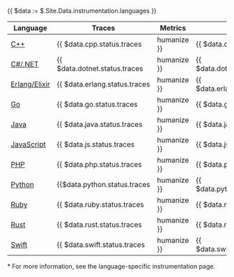 {{ $data := $.Site.Data.instrumentation.languages }}

Language | Traces | Metrics | Logs |
| --- | --- | --- | --- |
| [C++](cpp/) | {{ $data.cpp.status.traces | humanize }} | {{ $data.cpp.status.metrics | humanize }} | {{ $data.cpp.status.logs | humanize }} |
| [C#/.NET](net/) | {{ $data.dotnet.status.traces | humanize }} | {{ $data.dotnet.status.metrics | humanize }} | {{ $data.dotnet.status.logs | humanize }} |
| [Erlang/Elixir](erlang/) | {{ $data.erlang.status.traces | humanize }} | {{ $data.erlang.status.metrics | humanize }} | {{ $data.erlang.status.logs | humanize }} |
| [Go](go/) | {{ $data.go.status.traces | humanize }} | {{ $data.go.status.metrics | humanize }} | {{ $data.go.status.logs | humanize }} |
| [Java](java/) | {{ $data.java.status.traces | humanize }} | {{ $data.java.status.metrics | humanize }} | {{ $data.java.status.logs | humanize }} |
| [JavaScript](js/) | {{ $data.js.status.traces | humanize }} | {{ $data.js.status.metrics | humanize }} | {{ $data.js.status.logs | humanize }} |
| [PHP](php/) | {{ $data.php.status.traces | humanize }} | {{ $data.php.status.metrics | humanize }} | {{ $data.php.status.logs | humanize }} |
| [Python](python/) | {{$data.python.status.traces | humanize }} | {{ $data.python.status.metrics | humanize }} | {{ $data.python.status.logs | humanize }} |
| [Ruby](ruby/) | {{ $data.ruby.status.traces | humanize }} | {{ $data.ruby.status.metrics | humanize }} | {{ $data.ruby.status.logs | humanize }} |
| [Rust](rust/) | {{ $data.rust.status.traces | humanize }} | {{ $data.rust.status.metrics | humanize }} | {{ $data.rust.status.logs | humanize }} |
| [Swift](swift/) | {{ $data.swift.status.traces | humanize }} | {{ $data.swift.status.metrics | humanize }} | {{ $data.swift.status.logs | humanize }} |

\* For more information, see the language-specific instrumentation page.
